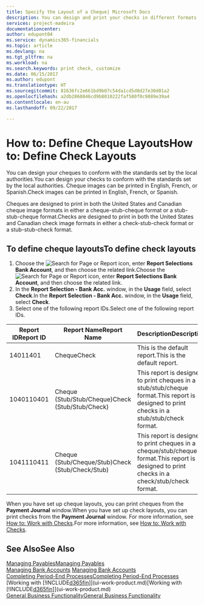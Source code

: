 ```yaml
---
title: Specify the Layout of a Cheque| Microsoft Docs
description: You can design and print your checks in different formats to conform with standards.
services: project-madeira
documentationcenter: 
author: edupont04
ms.service: dynamics365-financials
ms.topic: article
ms.devlang: na
ms.tgt_pltfrm: na
ms.workload: na
ms.search.keywords: print check, customize
ms.date: 06/15/2017
ms.author: edupont
ms.translationtype: HT
ms.sourcegitcommit: 81636fc2e661bd9b07c54da1cd5d0d27e30d01a2
ms.openlocfilehash: a2db2860846cd9b8010222faf580f0c9889e39a4
ms.contentlocale: en-au
ms.lasthandoff: 09/22/2017

---
```

# <a name="how-to-define-check-layouts"></a><span data-ttu-id="c08d7-103">How to: Define Cheque Layouts</span><span class="sxs-lookup"><span data-stu-id="c08d7-103">How to: Define Check Layouts</span></span>
<span data-ttu-id="c08d7-104">You can design your cheques to conform with the standards set by the local authorities.</span><span class="sxs-lookup"><span data-stu-id="c08d7-104">You can design your checks to conform with the standards set by the local authorities.</span></span> <span data-ttu-id="c08d7-105">Cheque images can be printed in English, French, or Spanish.</span><span class="sxs-lookup"><span data-stu-id="c08d7-105">Check images can be printed in English, French, or Spanish.</span></span>

<span data-ttu-id="c08d7-106">Cheques are designed to print in both the United States and Canadian cheque image formats in either a cheque-stub-cheque format or a stub-stub-cheque format.</span><span class="sxs-lookup"><span data-stu-id="c08d7-106">Checks are designed to print in both the United States and Canadian check image formats in either a check-stub-check format or a stub-stub-check format.</span></span>

## <a name="to-define-check-layouts"></a><span data-ttu-id="c08d7-107">To define cheque layouts</span><span class="sxs-lookup"><span data-stu-id="c08d7-107">To define check layouts</span></span>
1. <span data-ttu-id="c08d7-108">Choose the ![Search for Page or Report](media/ui-search/search_small.png "Search for Page or Report icon") icon, enter **Report Selections Bank Account**, and then choose the related link.</span><span class="sxs-lookup"><span data-stu-id="c08d7-108">Choose the ![Search for Page or Report](media/ui-search/search_small.png "Search for Page or Report icon") icon, enter **Report Selections Bank Account**, and then choose the related link.</span></span>
2. <span data-ttu-id="c08d7-109">In the **Report Selection - Bank Acc.** window, in the **Usage** field, select **Check**.</span><span class="sxs-lookup"><span data-stu-id="c08d7-109">In the **Report Selection - Bank Acc.** window, in the **Usage** field, select **Check**.</span></span>
3. <span data-ttu-id="c08d7-110">Select one of the following report IDs.</span><span class="sxs-lookup"><span data-stu-id="c08d7-110">Select one of the following report IDs.</span></span>

| <span data-ttu-id="c08d7-111">Report ID</span><span class="sxs-lookup"><span data-stu-id="c08d7-111">Report ID</span></span> | <span data-ttu-id="c08d7-112">Report Name</span><span class="sxs-lookup"><span data-stu-id="c08d7-112">Report Name</span></span> | <span data-ttu-id="c08d7-113">Description</span><span class="sxs-lookup"><span data-stu-id="c08d7-113">Description</span></span> |
| --- | --- | --- |
| <span data-ttu-id="c08d7-114">1401</span><span class="sxs-lookup"><span data-stu-id="c08d7-114">1401</span></span> |<span data-ttu-id="c08d7-115">Cheque</span><span class="sxs-lookup"><span data-stu-id="c08d7-115">Check</span></span> |<span data-ttu-id="c08d7-116">This is the default report.</span><span class="sxs-lookup"><span data-stu-id="c08d7-116">This is the default report.</span></span> |
| <span data-ttu-id="c08d7-117">10401</span><span class="sxs-lookup"><span data-stu-id="c08d7-117">10401</span></span> |<span data-ttu-id="c08d7-118">Cheque (Stub/Stub/Cheque)</span><span class="sxs-lookup"><span data-stu-id="c08d7-118">Check (Stub/Stub/Check)</span></span> |<span data-ttu-id="c08d7-119">This report is designed to print cheques in a stub/stub/cheque format.</span><span class="sxs-lookup"><span data-stu-id="c08d7-119">This report is designed to print checks in a stub/stub/check format.</span></span> |
| <span data-ttu-id="c08d7-120">10411</span><span class="sxs-lookup"><span data-stu-id="c08d7-120">10411</span></span> |<span data-ttu-id="c08d7-121">Cheque (Stub/Cheque/Stub)</span><span class="sxs-lookup"><span data-stu-id="c08d7-121">Check (Stub/Check/Stub)</span></span> |<span data-ttu-id="c08d7-122">This report is designed to print cheques in a cheque/stub/cheque format.</span><span class="sxs-lookup"><span data-stu-id="c08d7-122">This report is designed to print checks in a check/stub/check format.</span></span> |

<span data-ttu-id="c08d7-123">When you have set up cheque layouts, you can print cheques from the **Payment Journal** window.</span><span class="sxs-lookup"><span data-stu-id="c08d7-123">When you have set up check layouts, you can print checks from the **Payment Journal** window.</span></span> <span data-ttu-id="c08d7-124">For more information, see [How to: Work with Checks](payables-how-work-checks.md).</span><span class="sxs-lookup"><span data-stu-id="c08d7-124">For more information, see [How to: Work with Checks](payables-how-work-checks.md).</span></span>

## <a name="see-also"></a><span data-ttu-id="c08d7-125">See Also</span><span class="sxs-lookup"><span data-stu-id="c08d7-125">See Also</span></span>
[<span data-ttu-id="c08d7-126">Managing Payables</span><span class="sxs-lookup"><span data-stu-id="c08d7-126">Managing Payables</span></span>](payables-manage-payables.md)  
<span data-ttu-id="c08d7-127">[Managing Bank Accounts](bank-manage-bank-accounts.md) </span><span class="sxs-lookup"><span data-stu-id="c08d7-127">[Managing Bank Accounts](bank-manage-bank-accounts.md) </span></span>  
[<span data-ttu-id="c08d7-128">Completing Period-End Processes</span><span class="sxs-lookup"><span data-stu-id="c08d7-128">Completing Period-End Processes</span></span>](year-how-complete-period-end-processes.md)  
<span data-ttu-id="c08d7-129">[Working with [!INCLUDE[d365fin](includes/d365fin_md.md)]](ui-work-product.md)</span><span class="sxs-lookup"><span data-stu-id="c08d7-129">[Working with [!INCLUDE[d365fin](includes/d365fin_md.md)]](ui-work-product.md)</span></span>  
[<span data-ttu-id="c08d7-130">General Business Functionality</span><span class="sxs-lookup"><span data-stu-id="c08d7-130">General Business Functionality</span></span>](ui-across-business-areas.md)


